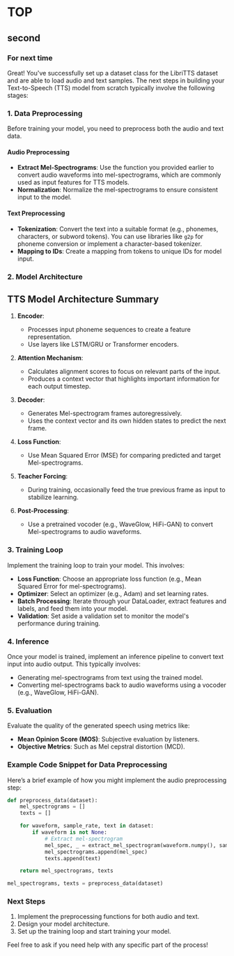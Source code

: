 # TOP

## second

### For next time

Great! You've successfully set up a dataset class for the LibriTTS dataset and are able to load audio and text samples. The next steps in building your Text-to-Speech (TTS) model from scratch typically involve the following stages:

### 1. Data Preprocessing

Before training your model, you need to preprocess both the audio and text data.

#### Audio Preprocessing

- **Extract Mel-Spectrograms**: Use the function you provided earlier to convert audio waveforms into mel-spectrograms, which are commonly used as input features for TTS models.
- **Normalization**: Normalize the mel-spectrograms to ensure consistent input to the model.

#### Text Preprocessing

- **Tokenization**: Convert the text into a suitable format (e.g., phonemes, characters, or subword tokens). You can use libraries like `g2p` for phoneme conversion or implement a character-based tokenizer.
- **Mapping to IDs**: Create a mapping from tokens to unique IDs for model input.

### 2. Model Architecture

## TTS Model Architecture Summary

1. **Encoder**:
   - Processes input phoneme sequences to create a feature representation.
   - Use layers like LSTM/GRU or Transformer encoders.

2. **Attention Mechanism**:
   - Calculates alignment scores to focus on relevant parts of the input.
   - Produces a context vector that highlights important information for each output timestep.

3. **Decoder**:
   - Generates Mel-spectrogram frames autoregressively.
   - Uses the context vector and its own hidden states to predict the next frame.

4. **Loss Function**:
   - Use Mean Squared Error (MSE) for comparing predicted and target Mel-spectrograms.

5. **Teacher Forcing**:
   - During training, occasionally feed the true previous frame as input to stabilize learning.

6. **Post-Processing**:
   - Use a pretrained vocoder (e.g., WaveGlow, HiFi-GAN) to convert Mel-spectrograms to audio waveforms.

### 3. Training Loop

Implement the training loop to train your model. This involves:

- **Loss Function**: Choose an appropriate loss function (e.g., Mean Squared Error for mel-spectrograms).
- **Optimizer**: Select an optimizer (e.g., Adam) and set learning rates.
- **Batch Processing**: Iterate through your DataLoader, extract features and labels, and feed them into your model.
- **Validation**: Set aside a validation set to monitor the model's performance during training.

### 4. Inference

Once your model is trained, implement an inference pipeline to convert text input into audio output. This typically involves:

- Generating mel-spectrograms from text using the trained model.
- Converting mel-spectrograms back to audio waveforms using a vocoder (e.g., WaveGlow, HiFi-GAN).

### 5. Evaluation

Evaluate the quality of the generated speech using metrics like:

- **Mean Opinion Score (MOS)**: Subjective evaluation by listeners.
- **Objective Metrics**: Such as Mel cepstral distortion (MCD).

### Example Code Snippet for Data Preprocessing

Here’s a brief example of how you might implement the audio preprocessing step:

```python
def preprocess_data(dataset):
    mel_spectrograms = []
    texts = []

    for waveform, sample_rate, text in dataset:
        if waveform is not None:
            # Extract mel-spectrogram
            mel_spec, _ = extract_mel_spectrogram(waveform.numpy(), sample_rate)
            mel_spectrograms.append(mel_spec)
            texts.append(text)

    return mel_spectrograms, texts

mel_spectrograms, texts = preprocess_data(dataset)
```

### Next Steps

1. Implement the preprocessing functions for both audio and text.
2. Design your model architecture.
3. Set up the training loop and start training your model.

Feel free to ask if you need help with any specific part of the process!
